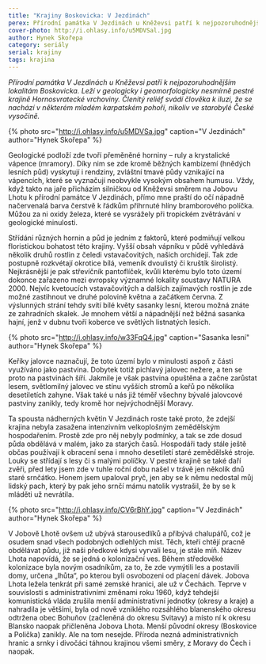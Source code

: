 ```yaml
---
title: "Krajiny Boskovicka: V Jezdinách"
perex: Přírodní památka V Jezdinách u Kněževsi patří k nejpozoruhodnějším lokalitám Boskovicka. Leží v geologicky i geomorfologicky nesmírně pestré krajině Hornosvratecké vrchoviny.
cover-photo: http://i.ohlasy.info/u5MDVSal.jpg
author: Hynek Skořepa
category: seriály
serial: krajiny
tags: krajina
---
```


*Přírodní památka V Jezdinách u Kněževsi patří k nejpozoruhodnějším lokalitám Boskovicka. Leží v geologicky i geomorfologicky nesmírně pestré krajině Hornosvratecké vrchoviny. Členitý reliéf svádí člověka k iluzi, že se nachází v některém mladém karpatském pohoří, nikoliv ve starobylé České vysočině.*

{% photo src="http://i.ohlasy.info/u5MDVSa.jpg" caption="V Jezdinách" author="Hynek Skořepa" %}

Geologické podloží zde tvoří přeměněné horniny – ruly a krystalické vápence (mramory). Díky nim se zde kromě běžných kambizemí (hnědých lesních půd) vyskytují i rendziny, zvláštní tmavé půdy vznikající na vápencích, které se vyznačují neobvykle vysokým obsahem humusu. Vždy, když takto na jaře přicházím silničkou od Kněževsi směrem na Jobovu Lhotu k přírodní památce V Jezdinách, přímo mne praští do očí nápadně načervenalá barva čerstvě k řádkům přihrnuté hlíny bramborového políčka. Můžou za ni oxidy železa, které se vysrážely při tropickém zvětrávání v geologické minulosti.

Střídání různých hornin a půd je jedním z faktorů, které podmiňují velkou floristickou bohatost této krajiny. Vyšší obsah vápníku v půdě vyhledává několik druhů rostlin z čeledi vstavačovitých, našich orchidejí. Tak zde postupně rozkvétají okrotice bílá, vemeník dvoulistý či kruštík širolistý. Nejkrásnější je pak střevíčník pantoflíček, kvůli kterému bylo toto území dokonce zařazeno mezi evropsky významné lokality soustavy NATURA 2000. Nejvíc kvetoucích vstavačovitých a dalších zajímavých rostlin je zde možné zastihnout ve druhé polovině května a začátkem června. Z výslunných strání tehdy svítí bílé květy sasanky lesní, kterou možná znáte ze zahradních skalek. Je mnohem větší a nápadnější než běžná sasanka hajní, jenž v dubnu tvoří koberce ve světlých listnatých lesích.

{% photo src="http://i.ohlasy.info/w33FqQ4.jpg" caption="Sasanka lesní" author="Hynek Skořepa" %}

Keříky jalovce naznačují, že toto území bylo v minulosti aspoň z části využíváno jako pastvina. Dobytek totiž pichlavý jalovec nežere, a ten se proto na pastvinách šíří. Jakmile je však pastvina opuštěna a začne zarůstat lesem, světlomilný jalovec ve stínu vyšších stromů a keřů po několika desetiletích zahyne. Však také u nás již téměř všechny bývalé jalovcové pastviny zanikly, tedy kromě hor nejvýchodnější Moravy.

Ta spousta nádherných květin V Jezdinách roste také proto, že zdejší krajina nebyla zasažena intenzivním velkoplošným zemědělským hospodařením. Prostě zde pro něj nebyly podmínky, a tak se zde dosud půda obdělává v malém, jako za starých časů. Hospodáři tady stále ještě občas používají k obracení sena i mnoho desetiletí staré zemědělské stroje. Louky se střídají s lesy či s malými políčky. V pestré krajině se také daří zvěři, před lety jsem zde v tuhle roční dobu našel v trávě jen několik dnů staré srnčátko. Honem jsem upaloval pryč, jen aby se k němu nedostal můj lidský pach, který by pak jeho srnčí mámu natolik vystrašil, že by se k mláděti už nevrátila.

{% photo src="http://i.ohlasy.info/CV6rBhY.jpg" caption="V Jezdinách" author="Hynek Skořepa" %}

V Jobově Lhotě ovšem už ubývá starousedlíků a přibývá chalupářů, což je osudem snad všech podobných odlehlých míst. Těch, kteří chtějí pracně obdělávat půdu, již naši předkové kdysi vyrvali lesu, je stále míň. Název Lhota napovídá, že se jedná o kolonizační ves. Během středověké kolonizace byla novým osadníkům, za to, že zde vymýtili les a postavili domy, určena „lhůta“, po kterou byli osvobozeni od placení dávek. Jobova Lhota ležela tenkrát při samé zemské hranici, ale už v Čechách. Teprve v souvislosti s administrativními změnami roku 1960, když tehdejší komunistická vláda zrušila menší administrativní jednotky (okresy a kraje) a nahradila je většími, byla od nově vzniklého rozsáhlého blanenského okresu odtržena obec Bohuňov (začleněná do okresu Svitavy) a místo ní k okresu Blansko naopak přičleněna Jobova Lhota. Menší původní okresy (Boskovice a Polička) zanikly. Ale na tom nesejde. Příroda nezná administrativních hranic a srnky i divočáci táhnou krajinou všemi směry, z Moravy do Čech i naopak.
